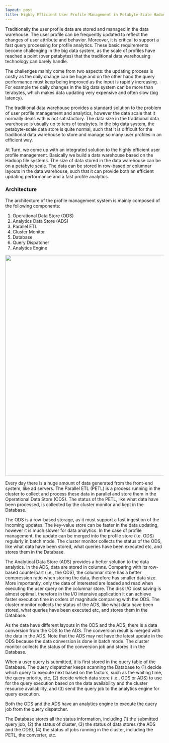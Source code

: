 ```yaml
---
layout: post
title: Highly Efficient User Profile Management in Petabyte-Scale Hadoop-based Data Warehouse
---
```


Traditionally the user profile data are stored and managed in the data warehouse. The user profile can be frequently updated to reflect the changes of user attribute and behavior. Moreover, it is critical to support a fast query processing for profile analytics.  These basic requirements become challenging in the big data system, as the scale of profiles have reached a point (over petabytes) that the traditional data warehousing technology can barely handle.  

The challenges mainly come from  two aspects: the updating process is costly as the daily change can be huge and on the other hand the query performance must keep being improved as the input is rapidly increasing. For example the daily changes in the big data system can be more than terabytes, which makes data updating very expensive and often slow (big latency). 

The traditional data warehouse provides a standard solution to the problem of user profile management and analytics, however the data scale that it normally deals with is not satisfactory. The data size in the traditional data warehouse is usually up to tens of terabytes. In the big data system, the petabyte-scale data store is quite normal, such that it is difficult for the traditional data warehouse to store and manage so many user profiles in an efficient way. 

At Turn, we come up with an integrated solution to the highly efficient user profile management.  Basically we build a data warehouse based on the Hadoop file systems. The size of data stored in the data warehouse can be on a petabyte scale. The data can be stored in row-based or columnar layouts in the data warehouse, such that it can provide both an efficient updating performance and a fast profile analytics.  

### Architecture

The architecture of the profile management system is mainly composed of the following components:

1. Operational Data Store (ODS)
2. Analytics Data Store (ADS)
3. Parallel ETL
4. Cluster Monitor
5. Database
6. Query Dispatcher
7. Analytics Engine


<img style="float: center" src="http://thinkingscale.com/public/OA.png" width="700x"/> 

Every day there is a huge amount of data generated from the front-end system, like ad servers. The Parallel ETL (PETL) is a process running in the cluster to collect and process these data in parallel and store them in the Operational Data Store (ODS).  The status of the PETL, like what data have been processed, is collected by the cluster monitor and kept in the Database.

The ODS is a row-based storage, as it must support a fast ingestion of the incoming updates. The key-value store can be faster in the data updating, however it is much slower for data analytics. In the case of profile management, the update can be merged into the profile store (i.e. ODS) regularly in batch mode. The cluster monitor collects the status of the ODS, like what data have been stored, what queries have been executed etc, and stores them in the Database.

The Analytical Data Store (ADS) provides a better solution to the data analytics. In the ADS, data are stored in columns. Comparing with its row-based counterpart (i.e., the ODS), the columnar store has a better compression ratio when storing the data, therefore has smaller data size. More importantly, only the data of interested are loaded and read when executing the user query on the columnar store. The disk I/O cost saving is almost optimal, therefore in the I/O intensive application it can achieve faster execution time in orders of magnitude comparing with the ODS. The cluster monitor collects the status of the ADS, like what data have been stored, what queries have been executed etc, and stores them in the Database. 

As the data have different layouts in the ODS and the ADS, there is a data conversion from the ODS to the ADS. The conversion result is merged with the data in the ADS. Note that the ADS may not have the latest update in the ODS because the data conversion is done in batch mode.  The cluster monitor collects the status of the conversion job and stores it in the Database. 

When a user query is submitted, it is first stored in the query table of the Database. The query dispatcher keeps scanning the Database to (1) decide which query to execute next based on the factors, such as the waiting time, the query priority, etc, (2) decide which data store (i.e., ODS or ADS) to use for the query execution based on the data availability and the cluster resource availability, and (3) send the query job to the analytics engine for query execution. 

Both the ODS and the ADS have an analytics engine to execute the query job from the query dispatcher. 

The Database stores all the status information, including (1) the submitted query job, (2) the status of cluster, (3) the status of data stores (the ADS and the ODS), (4) the status of jobs running in the cluster, including the PETL, the converter, etc.
